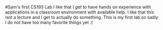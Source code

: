 #Sam's first CS193 Lab
I like that I get to have hands on experience with applications in a classroom environment with available help.
I like that this isnt a lecture and I get to actually do something.
This is my first lab so sadly I do not have too many favorite things yet :( 

